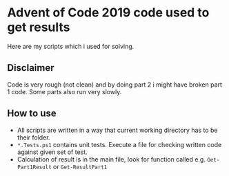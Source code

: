 
# Advent of Code 2019 code used to get results

Here are my scripts which i used for solving.

## Disclaimer

Code is very rough (not clean) and by doing part 2 i might have broken part 1 code. Some parts also run very slowly.

## How to use

- All scripts are written in a way that current working directory has to be their folder.
- `*.Tests.ps1` contains unit tests.
Execute a file for checking written code against given set of test.
- Calculation of result is in the main file, look for function called e.g. `Get-Part1Result` or `Get-ResultPart1`
